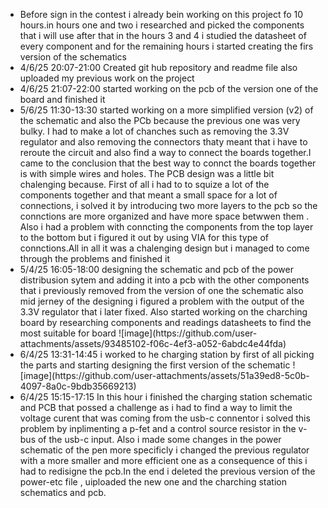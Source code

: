<ul><li>Before sign in the contest i already bein working on this project fo 10 hours.in hours one and two i researched and picked the components that i will use after that in the hours 3 and 4 i studied the datasheet of every component and for the remaining hours i started creating the firs version of the schematics</li>
<li>4/6/25 20:07-21:00 Created git hub repository and  readme file also uploaded my previous work on the project  </li>
<li> 4/6/25 21:07-22:00 started working on the pcb of the version one of the board and finished it  </li>
<li>5/6/25 11:30-13:30 started working on a more simplified version (v2) of the schematic and also the PCb because the previous one was very bulky. I had to make a lot of chanches such as removing the 3.3V regulator and also removing the connectors thaty meant that i have to reroute the circuit and also find a way to connect the boards together.I came to the conclusion that the best way to connct the boards together is with simple wires and holes.
The PCB design was a little bit chalenging because. First of all i had to to squize a lot of the components together and that meant a small space for a lot of connections, i solved it by introducing two more layers to the pcb so the connctions are more organized and have more space betwwen them . Also i had a problem with conncting the components from the top layer to the bottom but i figured it out by using VIA for this type of connctions.All in all it was a chalenging design but i managed to come through the problems and finished it  </li>
<li>5/4/25 16:05-18:00 designing the schematic and pcb of the power distribusion sytem and adding it into a pcb with the other components that i previously removed from the version of one the schematic also mid jerney of the designing i figured a problem with the output of the 3.3V regulator that i later fixed. Also started working on the charching board by researching components and readings datasheets to find the most suitable for board ![image](https://github.com/user-attachments/assets/93485102-f06c-4ef3-a052-6abdc4e44fda)</li>
<li>6/4/25 13:31-14:45 i worked to he charging station by first of all picking the parts and starting designing the first version of the schematic ![image](https://github.com/user-attachments/assets/51a39ed8-5c0b-4097-8a0c-9bdb35669213)</li>
<li> 6/4/25 15:15-17:15 In this hour i finished the charging station schematic and PCB that possed a challenge as i had to find a way to limit the voltage curent that was coming from the usb-c connentor i solved this problem by inplimenting a p-fet and a control source resistor in the v-bus of the usb-c input. Also i made some changes in the power schematic of the pen more specificly i changed the previous regulator with a more smaller and more efficient one as a consequence of this i had to redisigne the pcb.In the end i deleted the previous version of the power-etc file , uiploaded the new one and the charching station schematics and pcb.
